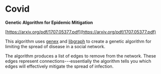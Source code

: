 # Covid

**Genetic Algorithm for Epidemic Mitigation**

[https://arxiv.org/pdf/1707.05377.pdf](https://arxiv.org/pdf/1707.05377.pdf)

This algorithm uses [genex](https://www.github.com/seanmor5/genex) and [libgraph](https://github.com/bitwalker/libgraph) to create a genetic algorithm for limiting the spread of disease in a social network.

The algorithm produces a list of edges to remove from the network. These edges represent connections---essentially the algorithm tells you which edges will effectively mitigate the spread of infection.


